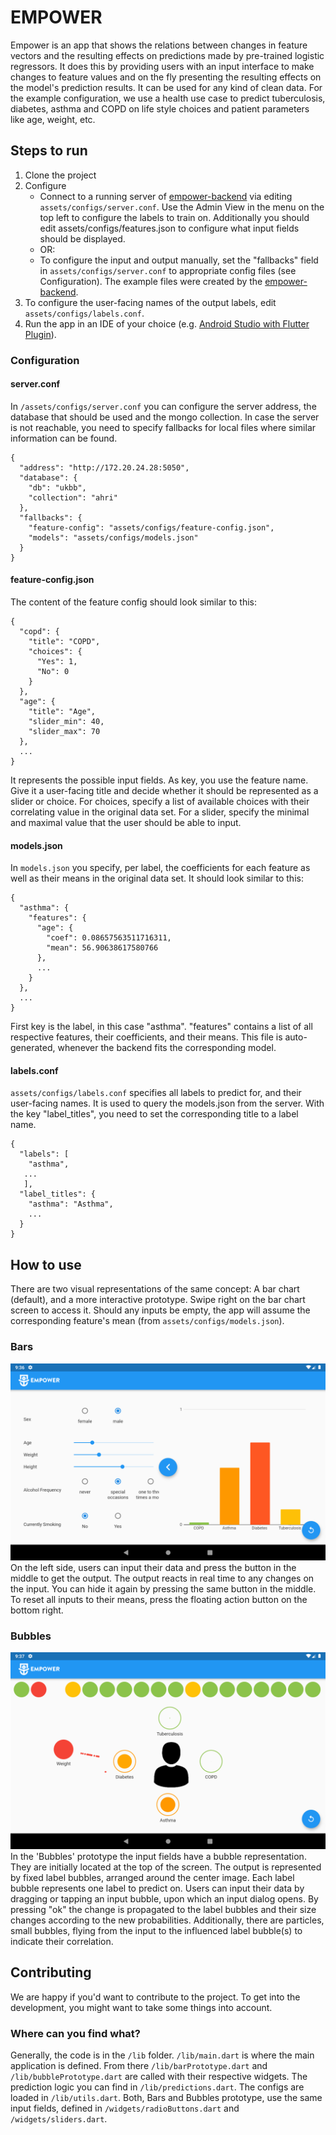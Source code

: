 # EMPOWER

Empower is an app that shows the relations between changes in feature vectors and the resulting effects on predictions made by pre-trained logistic regressors. It does this by providing users with an input interface to make changes to feature values and on the fly presenting the resulting effects on the model's prediction results.
It can be used for any kind of clean data. For the example configuration, we use a health use case to predict tuberculosis, diabetes, asthma and COPD on life style choices and patient parameters like age, weight, etc.

## Steps to run
1. Clone the project
2. Configure
    * Connect to a running server of [empower-backend](https://github.com/patientempowerment/empower-backend) via editing `assets/configs/server.conf`. Use the Admin View in the menu on the top left to configure the labels to train on. Additionally you should edit assets/configs/features.json to configure what input fields should be displayed. 
    * OR:
    * To configure the input and output manually, set the "fallbacks" field in `assets/configs/server.conf` to appropriate config files (see Configuration).
The example files were created by the [empower-backend](https://github.com/patientempowerment/empower-backend).
3. To configure the user-facing names of the output labels, edit `assets/configs/labels.conf`.
4. Run the app in an IDE of your choice (e.g. [Android Studio with Flutter Plugin](https://androiddvlpr.com/flutter-android-studio/)).

### Configuration
#### server.conf
In `/assets/configs/server.conf` you can configure the server address, the database that should be used and the mongo collection. In case the server is not reachable, you need to specify fallbacks for local files where similar information can be found.
```
{
  "address": "http://172.20.24.28:5050",
  "database": {
    "db": "ukbb",
    "collection": "ahri"
  },
  "fallbacks": {
    "feature-config": "assets/configs/feature-config.json",
    "models": "assets/configs/models.json"
  }
}
```

#### feature-config.json
The content of the feature config should look similar to this:
```
{
  "copd": {
    "title": "COPD",
    "choices": {
      "Yes": 1,
      "No": 0
    }
  },
  "age": {
    "title": "Age",
    "slider_min": 40,
    "slider_max": 70
  },
  ...
}
```
It represents the possible input fields.
As key, you use the feature name. Give it a user-facing title and decide whether it should be represented as a slider or choice. For choices, specify a list of available choices with their correlating value in the original data set. For a slider, specify the minimal and maximal value that the user should be able to input.

#### models.json
In `models.json` you specify, per label, the coefficients for each feature as well as their means in the original data set. It should look similar to this:
```
{
  "asthma": {
    "features": {
      "age": {
        "coef": 0.08657563511716311, 
        "mean": 56.90638617580766
      },
      ...
    }
  },
  ...
}
```
First key is the label, in this case "asthma". "features" contains a list of all respective features, their coefficients, and their means.  This file is auto-generated, whenever the backend fits the corresponding model.

#### labels.conf
`assets/configs/labels.conf` specifies all labels to predict for, and their user-facing names. It is used to query the models.json from the server.
With the key "label_titles", you need to set the corresponding title to a label name.

```
{
  "labels": [
  	"asthma",
   ...
   ],
  "label_titles": {
    "asthma": "Asthma",
    ...
  }
}
```


## How to use
There are two visual representations of the same concept: A bar chart (default), and a more interactive prototype. Swipe right on the bar chart screen to access it.
Should any inputs be empty, the app will assume the corresponding feature's mean (from `assets/configs/models.json`).

### Bars
![Alt text](/assets/images/bars_prototype.png "Bars Prototype")
On the left side, users can input their data and press the button in the middle to get the output. The output reacts in real time to any changes on the input. You can hide it again by pressing the same button in the middle. To reset all inputs to their means, press the floating action button on the bottom right.

### Bubbles
![Alt text](/assets/images/bubbles_prototype.png "Bubbles Prototype")
In the 'Bubbles' prototype the input fields have a bubble representation. They are initially located at the top of the screen. The output is represented by fixed label bubbles, arranged around the center image. Each label bubble represents one label to predict on. Users can input their data by dragging or tapping an input bubble, upon which an input dialog opens. By pressing "ok" the change is propagated to the label bubbles and their size changes according to the new probabilities. Additionally, there are particles, small bubbles, flying from the input to the influenced label bubble(s) to indicate their correlation.


## Contributing
We are happy if you'd want to contribute to the project. To get into the development, you might want to take some things into account.

### Where can you find what?
Generally, the code is in the `/lib` folder. `/lib/main.dart` is where the main application is defined. From there `/lib/barPrototype.dart` and `/lib/bubblePrototype.dart` are called with their respective widgets.
The prediction logic you can find in `/lib/predictions.dart`. The configs are loaded in `/lib/utils.dart`.
Both, Bars and Bubbles prototype, use the same input fields, defined in `/widgets/radioButtons.dart` and `/widgets/sliders.dart`.

